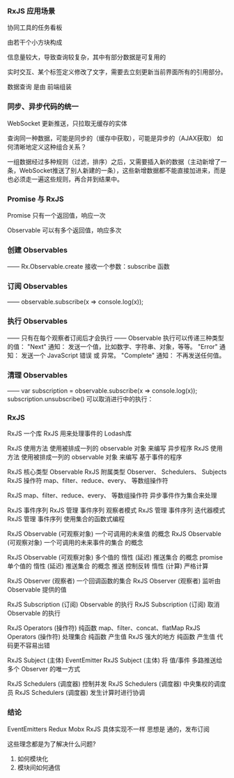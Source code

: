 

### RxJS 应用场景

协同工具的任务看板

由若干个小方块构成

信息量较大，导致查询较复杂，其中有部分数据是可复用的

实时交互、某个标签定义修改了文字，需要去立刻更新当前界面所有的引用部分。

数据查询 是由 前端组装


### 同步、异步代码的统一

WebSocket 更新推送，只拉取无缓存的实体

查询同一种数据，可能是同步的（缓存中获取），可能是异步的（AJAX获取） 如何清晰地定义这种组合关系？

一组数据经过多种规则（过滤，排序）之后，又需要插入新的数据（主动新增了一条，WebSocket推送了别人新建的一条），这些新增数据都不能直接加进来，而是也必须走一遍这些规则，再合并到结果中。



### Promise 与 RxJS

Promise 只有一个返回值，响应一次

Observable 可以有多个返回值，响应多次



### 创建 Observables
—— Rx.Observable.create 接收一个参数：subscribe 函数

### 订阅 Observables
—— observable.subscribe(x => console.log(x));

### 执行 Observables
—— 只有在每个观察者订阅后才会执行
—— Observable 执行可以传递三种类型的值：
	"Next" 通知： 发送一个值，比如数字、字符串、对象，等等。
	"Error" 通知： 发送一个 JavaScript 错误 或 异常。
	"Complete" 通知： 不再发送任何值。
### 清理 Observables
—— var subscription = observable.subscribe(x => console.log(x));
subscription.unsubscribe() 可以取消进行中的执行：


### RxJS 

RxJS <!-- 是 --> 一个库
RxJS <!-- 可以看作是 --> 用来处理事件的 Lodash库

RxJS 使用方法 <!-- 是 --> 使用被排成一列的 observable 对象 来编写 异步程序
RxJS 使用方法 <!-- 是 --> 使用被排成一列的 observable 对象 来编写 基于事件的程序

RxJS 核心类型 <!-- 是 --> Observable
RxJS 附属类型  <!-- 是 --> Observer、 Schedulers、 Subjects
RxJS 操作符  <!-- 是 --> map、filter、reduce、every、 等数组操作符

RxJS map、filter、reduce、every、 等数组操作符 <!-- 可以将 --> 异步事件作为集合来处理

RxJS <!-- 可以管理 --> 事件序列
RxJS 管理 事件序列 <!-- 使用了 --> 观察者模式
RxJS 管理 事件序列 <!-- 使用了 --> 迭代器模式
RxJS 管理 事件序列 <!-- 使用了 --> 使用集合的函数式编程

RxJS Observable (可观察对象) <!-- 是 --> 一个可调用的未来值 的概念
RxJS Observable (可观察对象) <!-- 是 --> 一个可调用的未来事件的集合 的概念

RxJS Observable (可观察对象) <!-- 是 --> 多个值的 惰性 (延迟) 推送集合 的概念
promise <!-- 是 --> 单个值的 惰性 (延迟) 推送集合 的概念
推送 <!-- 是 --> 控制反转
惰性 (计算) <!-- 是 --> 严格计算

RxJS Observer  (观察者) <!-- 是 --> 一个回调函数的集合
RxJS Observer  (观察者) <!-- 是 --> 监听由 Observable 提供的值

RxJS Subscription (订阅) <!-- 表示 -->  Observable 的执行
RxJS Subscription (订阅) <!-- 主要用于 -->  取消 Observable 的执行

RxJS Operators (操作符) <!-- 是 -->  纯函数 map、filter、concat、flatMap
RxJS Operators (操作符) <!-- 用来 -->  处理集合
纯函数 产生值 <!-- 是 -->   RxJS 强大的地方
纯函数 产生值 <!-- 味着 --> 代码更不容易出错


RxJS Subject (主体) <!-- 类似 -->  EventEmitter
RxJS Subject (主体) <!-- 是 -->  将 值/事件 多路推送给 多个 Observer 的唯一方式

RxJS Schedulers (调度器) <!-- 是用来 -->  控制并发
RxJS Schedulers (调度器) <!-- 是 -->  中央集权的调度员
RxJS Schedulers (调度器) <!-- 允许 -->  发生计算时进行协调


### 结论

EventEmitters
Redux
Mobx
RxJS
具体实现不一样 思想是 通的，发布订阅


这些理念都是为了解决什么问题?

1. 如何模块化
2. 模块间如何通信







